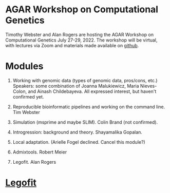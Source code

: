 # AGAR Workshop on Computational Genetics

Timothy Webster and Alan Rogers are hosting the AGAR Workshop on
Computational Genetics July 27-29, 2022. The workshop will be
virtual, with lectures via Zoom and materials made available on
[github](https://github.com/alanrogers/agar22.git).

# Modules

1. Working with genomic data (types of genomic data, pros/cons, etc.)
Speakers: some combination of Joanna Malukiewicz, Maria Nieves-Colon,
and Ainash Childebayeva. All expressed interest, but haven't confirmed
yet.

2. Reproducible bioinformatic pipelines and working on the command
   line. Tim Webster

3. Simulation (msprime and maybe SLIM). Colin Brand (not confirmed).

4. Introgression: background and theory. Shayamalika Gopalan.

5. Local adaptation. (Arielle Fogel declined. Cancel this module?)

6. Admixtools. Robert Meier

7. Legofit. Alan Rogers

# [Legofit](legofit.pdf)
